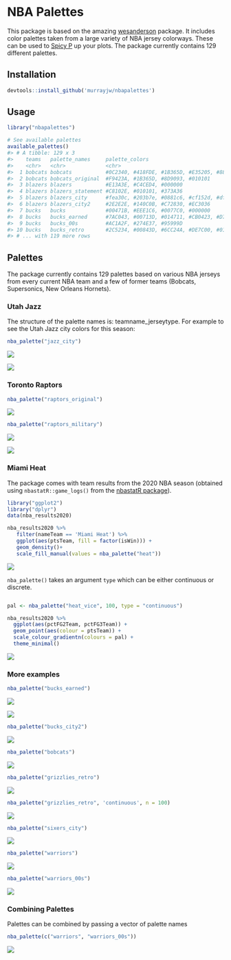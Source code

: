
<!-- README.md is generated from README.Rmd. Please edit that file -->

# NBA Palettes

This package is based on the amazing
[wesanderson](https://github.com/karthik/wesanderson) package. It
includes color palettes taken from a large variety of NBA jersey
colorways. These can be used to [Spicy
P](https://twitter.com/pskills43/status/1337063497469997058/photo/1) up
your plots. The package currently contains 129 different palettes.

## Installation

``` r
devtools::install_github('murrayjw/nbapalettes')
```

## Usage

``` r
library("nbapalettes")

# See available palettes
available_palettes()
#> # A tibble: 129 x 3
#>    teams   palette_names     palette_colors                                     
#>    <chr>   <chr>             <chr>                                              
#>  1 bobcats bobcats           #0C2340, #418FDE, #1B365D, #E35205, #888B8D        
#>  2 bobcats bobcats_original  #F9423A, #1B365D, #8D9093, #010101                 
#>  3 blazers blazers           #E13A3E, #C4CED4, #000000                          
#>  4 blazers blazers_statement #C8102E, #010101, #373A36                          
#>  5 blazers blazers_city      #fea30c, #203b7e, #0881c6, #cf152d, #df4826        
#>  6 blazers blazers_city2     #2E2E2E, #140C0B, #C72830, #EC3036                 
#>  7 bucks   bucks             #00471B, #EEE1C6, #0077C0, #000000                 
#>  8 bucks   bucks_earned      #7AC043, #00713D, #014711, #CB0423, #D7D7D7, #FFFF~
#>  9 bucks   bucks_00s         #AC1A2F, #274E37, #95999D                          
#> 10 bucks   bucks_retro       #2C5234, #00843D, #6CC24A, #DE7C00, #010101        
#> # ... with 119 more rows
```

## Palettes

The package currently contains 129 palettes based on various NBA jerseys
from every current NBA team and a few of former teams (Bobcats,
Supersonics, New Orleans Hornets).

### Utah Jazz

The structure of the palette names is: teamname\_jerseytype. For example
to see the Utah Jazz city colors for this season:

``` r
nba_palette("jazz_city")
```

![](figure/jazz-1.png)<!-- -->

![](jazz-city.jpg)

### Toronto Raptors

``` r
nba_palette("raptors_original")
```

![](figure/royal-1.png)<!-- -->

``` r
nba_palette("raptors_military")
```

![](figure/royal-2.png)<!-- -->

![](raps-military.jpg)

### Miami Heat

The package comes with team results from the 2020 NBA season (obtained
using `nbastatR::game_logs()` from the [nbastatR
package](http://asbcllc.com/nbastatR/)).

``` r
library("ggplot2")
library("dplyr")
data(nba_results2020)

nba_results2020 %>% 
   filter(nameTeam == 'Miami Heat') %>% 
   ggplot(aes(ptsTeam, fill = factor(isWin))) + 
   geom_density()+
   scale_fill_manual(values = nba_palette("heat"))
```

![](figure/ggplot1-1.png)<!-- -->

`nba_palette()` takes an argument `type` which can be either continuous
or discrete.

``` r

pal <- nba_palette("heat_vice", 100, type = "continuous")

nba_results2020 %>% 
  ggplot(aes(pctFG2Team, pctFG3Team)) +
  geom_point(aes(colour = ptsTeam)) +
  scale_colour_gradientn(colours = pal) +
  theme_minimal()
```

![](figure/ggplot2-1.png)<!-- -->

### More examples

``` r
nba_palette("bucks_earned")
```

![](figure/bucks_earned-1.png)<!-- -->

![](bucks-earned.jpg)

``` r
nba_palette("bucks_city2")
```

![](figure/bucks_ciy-1.png)<!-- -->

``` r
nba_palette("bobcats")
```

![](figure/bobcats-1.png)<!-- -->

``` r
nba_palette("grizzlies_retro")
```

![](figure/grizzlies_retro-1.png)<!-- -->

``` r
nba_palette("grizzlies_retro", 'continuous', n = 100)
```

![](figure/grizzlies_retro-2.png)<!-- -->

``` r
nba_palette("sixers_city")
```

![](figure/sixers_city-1.png)<!-- -->

``` r
nba_palette("warriors")
```

![](figure/warriors-1.png)<!-- -->

``` r
nba_palette("warriors_00s")
```

![](figure/warriors-2.png)<!-- -->

### Combining Palettes

Palettes can be combined by passing a vector of palette names

``` r
nba_palette(c("warriors", "warriors_00s"))
```

![](figure/warriors_combined-1.png)<!-- -->

